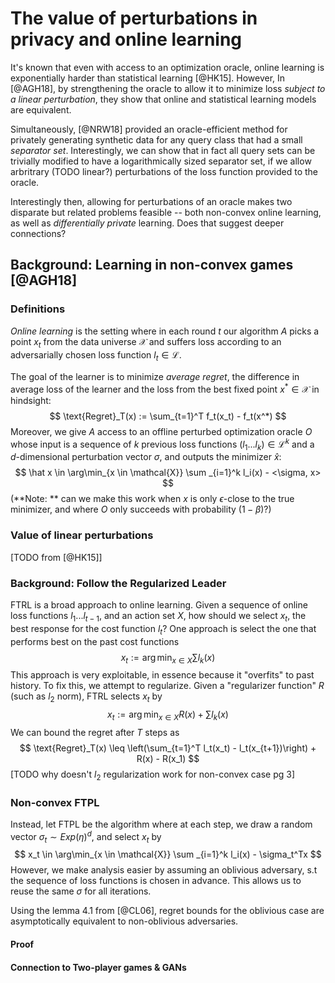 # The value of perturbations in privacy and online learning

It's known that even with access to an optimization oracle, online learning is exponentially harder than statistical learning [@HK15]. However, In [@AGH18], by strengthening the oracle to allow it to minimize loss *subject to a linear perturbation*, they show that online and statistical learning models are equivalent. 

Simultaneously, [@NRW18] provided an oracle-efficient method for privately generating synthetic data for any query class that had a small *separator set*. Interestingly, we can show that in fact all query sets can be trivially modified to have a logarithmically sized separator set, if we allow arbritrary (TODO linear?) perturbations of the loss function provided to the oracle.

Interestingly then, allowing for perturbations of an oracle makes two disparate but related problems feasible -- both non-convex online learning, as well as *differentially private* learning. Does that suggest deeper connections?

## Background: Learning in non-convex games [@AGH18]

### Definitions

*Online learning* is the setting where in each round $t$ our algorithm $A$ picks a point $x_t$ from the data universe $\mathcal{X}$ and suffers loss according to an adversarially chosen loss function $l_t \in \mathcal{L}$.

The goal of the learner is to minimize *average regret*, the difference in average loss of the learner and the loss from the best fixed point $x^* \in \mathcal{X}$ in hindsight: 
$$
\text{Regret}_T(x) := \sum_{t=1}^T f_t(x_t) - f_t(x^*)
$$
Moreover, we give $A$ access to an offline perturbed optimization oracle $O$ whose input is a sequence of $k$ previous loss functions $(l_1...l_k) \in \mathcal{L}^k$ and a $d$-dimensional perturbation vector $\sigma$, and outputs the minimizer $\hat x$: 
$$
\hat x \in \arg\min_{x \in \mathcal{X}} \sum _{i=1}^k l_i(x) - <\sigma, x>
$$
(**Note: ** can we make this work when $x$ is only $\epsilon$-close to the true minimizer, and where $O$ only succeeds with probability $(1-\beta)$?)

### Value of linear perturbations

[TODO from [@HK15]]

### Background: Follow the Regularized Leader

FTRL is a broad approach to online learning. Given a sequence of online loss functions $l_1...l_{t-1}$, and an action set  $X$, how should we select $x_t$, the best response for the cost function $l_t$? One approach is select the one that performs best on the past cost functions
$$
x_t := \arg \min_{x\in X} \sum l_k(x)
$$
This approach is very exploitable, in essence because it "overfits" to past history. To fix this, we attempt to regularize. Given a "regularizer function" $R$ (such as $l_2$ norm), FTRL selects $x_t$ by
$$
x_t := \arg \min_{x\in X} R(x ) + \sum l_k(x)
$$
We can bound the regret after $T$ steps as 
$$
\text{Regret}_T(x) \leq \left(\sum_{t=1}^T l_t(x_t) - l_t(x_{t+1})\right) + R(x) - R(x_1)
$$
[TODO why doesn't $l_2$ regularization work for non-convex case pg 3]

### Non-convex FTPL

Instead, let FTPL be the algorithm where at each step, we draw a random vector $\sigma_t \sim Exp(\eta)^d$, and select $x_t$ by
$$
x_t \in \arg\min_{x \in \mathcal{X}} \sum _{i=1}^k l_i(x) - \sigma_t^Tx
$$
 However, we make analysis easier by assuming an oblivious adversary, s.t the sequence of loss functions is chosen in advance. This allows us to reuse the same $\sigma$ for all iterations. 

Using the lemma 4.1 from [@CL06], regret bounds for the oblivious case are asymptotically equivalent to non-oblivious adversaries.

#### Proof

#### Connection to Two-player games & GANs

### 